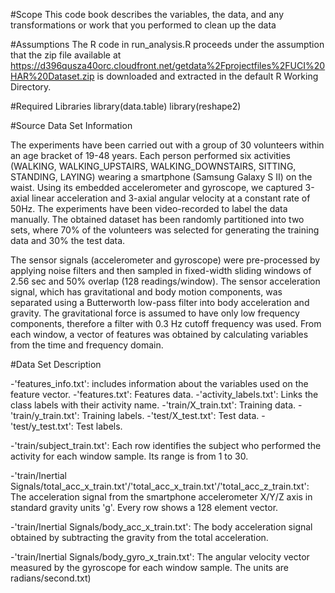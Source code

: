 
#Scope
This code book describes the variables, the data, and any transformations or work that you performed to clean up the data

#Assumptions
The R code in run_analysis.R proceeds under the assumption that the zip file available at https://d396qusza40orc.cloudfront.net/getdata%2Fprojectfiles%2FUCI%20HAR%20Dataset.zip is downloaded and extracted in the default R Working Directory.

#Required Libraries
library(data.table)
library(reshape2)

#Source Data Set Information

The experiments have been carried out with a group of 30 volunteers within an age bracket of 19-48 years. 
Each person performed six activities (WALKING, WALKING_UPSTAIRS, WALKING_DOWNSTAIRS, SITTING, STANDING, LAYING) 
wearing a smartphone (Samsung Galaxy S II) on the waist. Using its embedded accelerometer and gyroscope,
we captured 3-axial linear acceleration and 3-axial angular velocity at a constant rate of 50Hz. 
The experiments have been video-recorded to label the data manually. 
The obtained dataset has been randomly partitioned into two sets, 
where 70% of the volunteers was selected for generating the training data and 30% the test data.

The sensor signals (accelerometer and gyroscope) were pre-processed by applying noise filters and then sampled in
fixed-width sliding windows of 2.56 sec and 50% overlap (128 readings/window).
The sensor acceleration signal, which has gravitational and body motion components, 
was separated using a Butterworth low-pass filter into body acceleration and gravity. 
The gravitational force is assumed to have only low frequency components, 
therefore a filter with 0.3 Hz cutoff frequency was used. 
From each window, a vector of features was obtained by calculating variables from the time and frequency domain.

#Data Set Description

-'features_info.txt': includes information about the variables used on the feature vector.
-'features.txt': Features data.
-'activity_labels.txt': Links the class labels with their activity name.
-'train/X_train.txt': Training data.
-'train/y_train.txt': Training labels.
-'test/X_test.txt': Test data.
-'test/y_test.txt': Test labels.

-'train/subject_train.txt':
Each row identifies the subject who performed the activity for each window sample. Its range is from 1 to 30.

-'train/Inertial Signals/total_acc_x_train.txt'/'total_acc_x_train.txt'/'total_acc_z_train.txt': 
The acceleration signal from the smartphone accelerometer X/Y/Z axis in standard gravity units 'g'. Every row shows a 128 element vector. 

-'train/Inertial Signals/body_acc_x_train.txt':
The body acceleration signal obtained by subtracting the gravity from the total acceleration.

-'train/Inertial Signals/body_gyro_x_train.txt': 
The angular velocity vector measured by the gyroscope for each window sample. The units are radians/second.txt)
